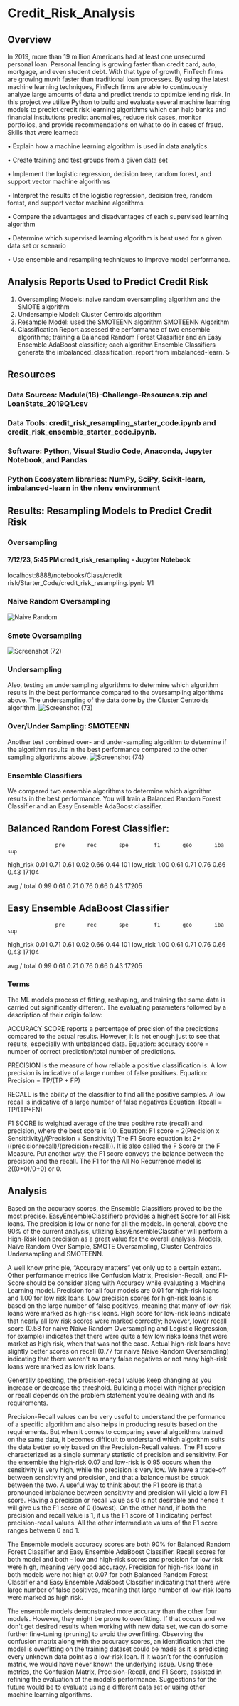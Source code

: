 # Credit_Risk_Analysis

##  Overview
In 2019, more than 19 million Americans had at least one unsecured personal loan. Personal lending is growing faster than credit card, auto, mortgage, and even student debt. With that type of growth, FinTech firms are growing muvh faster than traditional loan processes. By using the latest machine learning techniques, FinTech firms are able to continuously analyze large amounts of data and predict trends to optimize lending risk. In this project we utilize Python to build and evaluate several machine learning models to predict credit risk learning algorithms which can help banks and financial institutions predict anomalies, reduce risk cases, monitor portfolios, and provide recommendations on what to do in cases of fraud. Skills that were learned:

• Explain how a machine learning algorithm is used in data analytics.

• Create training and test groups from a given data set

• Implement the logistic regression, decision tree, random forest, and support vector machine algorithms

• Interpret the results of the logistic regression, decision tree, random forest, and support vector machine algorithms

• Compare the advantages and disadvantages of each supervised learning algorithm

• Determine which supervised learning algorithm is best used for a given data set or scenario

• Use ensemble and resampling techniques to improve model performance.

##  Analysis Reports Used to Predict Credit Risk
1.  Oversampling Models: naive random oversampling algorithm and the SMOTE algorithm
2.  Undersample Model: Cluster Centroids algorithm
3.  Resample Model: used the SMOTEENN algorithm SMOTEENN Algorithm
4.  Classification Report assessed the performance of two ensemble algorithms; training a Balanced Random Forest Classifier and an Easy Ensemble AdaBoost classifier; each algorithm Ensemble Classifiers generate the imbalanced_classification_report from imbalanced-learn.
5  
##  Resources
###  Data Sources: Module(18)-Challenge-Resources.zip and LoanStats_2019Q1.csv

###  Data Tools: credit_risk_resampling_starter_code.ipynb and credit_risk_ensemble_starter_code.ipynb.

###  Software: Python, Visual Studio Code, Anaconda, Jupyter Notebook, and Pandas

###  Python Ecosystem libraries:  NumPy, SciPy, Scikit-learn, imbalanced-learn in the nlenv environment

##  Results: Resampling Models to Predict Credit Risk

###  Oversampling
#### 7/12/23, 5:45 PM credit_risk_resampling - Jupyter Notebook
localhost:8888/notebooks/Class/credit risk/Starter_Code/credit_risk_resampling.ipynb 1/1
### Naive Random Oversampling
![Naive Random](https://github.com/jhansolo33/Credit_Risk_Analysis/assets/119264589/dec69c2c-a7bf-459f-925b-9fdcf3865f89)

###  Smote Oversampling
![Screenshot (72)](https://github.com/jhansolo33/Credit_Risk_Analysis/assets/119264589/c3442920-8c84-4fb8-b130-128b3d58e89c)





###  Undersampling
Also, testing an undersampling algorithms to determine which algorithm results in the best performance compared to the oversampling algorithms above. The undersampling of the data done by the Cluster Centroids algorithm.
![Screenshot (73)](https://github.com/jhansolo33/Credit_Risk_Analysis/assets/119264589/b4fb8d90-d319-4d22-a26e-3e867ad148e8)

###  Over/Under Sampling: SMOTEENN
Another test combined over- and under-sampling algorithm to determine if the algorithm results in the best performance compared to the other sampling algorithms above.
![Screenshot (74)](https://github.com/jhansolo33/Credit_Risk_Analysis/assets/119264589/e414bb0f-09d5-457d-8104-8bb70bd84318)


###  Ensemble Classifiers
We compared two ensemble algorithms to determine which algorithm results in the best performance. You will train a Balanced Random Forest Classifier and an Easy Ensemble AdaBoost classifier.

## Balanced Random Forest Classifier:

                   pre       rec       spe        f1       geo       iba       sup

  high_risk       0.01      0.71      0.61      0.02      0.66      0.44       101
   low_risk       1.00      0.61      0.71      0.76      0.66      0.43     17104

avg / total       0.99      0.61      0.71      0.76      0.66      0.43     17205

##  Easy Ensemble AdaBoost Classifier

                   pre       rec       spe        f1       geo       iba       sup

  high_risk       0.01      0.71      0.61      0.02      0.66      0.44       101
   low_risk       1.00      0.61      0.71      0.76      0.66      0.43     17104

avg / total       0.99      0.61      0.71      0.76      0.66      0.43     17205


###  Terms
The ML models process of fitting, reshaping, and training the same data is carried out significantly different. The evaluating parameters followed by a description of their origin follow:

ACCURACY SCORE reports a percentage of precision of the predictions compared to the actual results. However, it is not enough just to see that results, especially with unbalanced data. Equation: accuracy score = number of correct prediction/total number of predictions.

PRECISION is the measure of how reliable a positive classification is. A low precision is indicative of a large number of false positives. Equation: Precision = TP/(TP + FP)

RECALL is the ability of the classifier to find all the positive samples. A low recall is indicative of a large number of false negatives Equation: Recall = TP/(TP+FN)

F1 SCORE is weighted average of the true positive rate (recall) and precision, where the best score is 1.0. Equation: F1 score = 2(Precision x Sensititivity)/(Precision + Sensitivity) The F1 Score equation is: 2*((precisionrecall)/(precision+recall)). It is also called the F Score or the F Measure. Put another way, the F1 score conveys the balance between the precision and the recall. The F1 for the All No Recurrence model is 2((0*0)/0+0) or 0.

##  Analysis
Based on the accuracy scores, the Ensemble Classifiers proved to be the most precise. EasyEnsembleClassifierp provides a highest Score for all Risk loans. The precision is low or none for all the models. In general, above the 90% of the current analysis, utlizing EasyEnsembleClassifier will perform a High-Risk loan precision as a great value for the overall analysis. Models, Naïve Random Over Sample, SMOTE Oversampling, Cluster Centroids Undersampling and SMOTEENN.

A well know principle, “Accuracy matters” yet only up to a certain extent. Other performance metrics like Confusion Matrix, Precision-Recall, and F1-Score should be consider along with Accuracy while evaluating a Machine Learning model. Precision for all four models are 0.01 for high-risk loans and 1.00 for low risk loans. Low precision scores for high-risk loans is based on the large number of false positives, meaning that many of low-risk loans were marked as high-risk loans. High score for low-risk loans indicate that nearly all low risk scores were marked correctly; however, lower recall score (0.58 for naive Naive Random Oversampling and Logistic Regression, for example) indicates that there were quite a few low risks loans that were market as high risk, when that was not the case. Actual high-risk loans have slightly better scores on recall (0.77 for naive Naive Random Oversampling) indicating that there weren't as many false negatives or not many high-risk loans were marked as low risk loans.

Generally speaking, the precision-recall values keep changing as you increase or decrease the threshold. Building a model with higher precision or recall depends on the problem statement you’re dealing with and its requirements.

Precision-Recall values can be very useful to understand the performance of a specific algorithm and also helps in producing results based on the requirements. But when it comes to comparing several algorithms trained on the same data, it becomes difficult to understand which algorithm suits the data better solely based on the Precision-Recall values. The F1 score characterized as a single summary statistic of precision and sensitivity. For the ensemble the high-risk 0.07 and low-risk is 0.95 occurs when the sensitivity is very high, while the precision is very low. We have a trade-off between sensitivity and precision, and that a balance must be struck between the two. A useful way to think about the F1 score is that a pronounced imbalance between sensitivity and precision will yield a low F1 score. Having a precision or recall value as 0 is not desirable and hence it will give us the F1 score of 0 (lowest). On the other hand, if both the precision and recall value is 1, it us the F1 score of 1 indicating perfect precision-recall values. All the other intermediate values of the F1 score ranges between 0 and  1.

The Ensemble model’s accuracy scores are both 90% for Balanced Random Forest Classifier and Easy Ensemble AdaBoost Classifier. Recall scores for both model and both - low and high-risk scores and precision for low risk were high, meaning very good accuracy. Precision for high-risk loans in both models were not high at 0.07 for both Balanced Random Forest Classifier and Easy Ensemble AdaBoost Classifier indicating that there were large number of false positives, meaning that large number of low-risk loans were marked as high risk.

The ensemble models demonstrated more accuracy than the other four models. However, they might be prone to overfitting. If that occurs and we don't get desired results when working with new data set, we can do some further fine-tuning (pruning) to avoid the overfitting. Observing the confusion matrix along with the accuracy scores, an identification that the model is overfitting on the training dataset could be made as it is predicting every unknown data point as a low-risk loan. If it wasn’t for the confusion matrix, we would have never known the underlying issue. Using these metrics, the Confusion Matrix, Precision-Recall, and F1 Score, assisted in refining the evaluation of the model’s performance. Suggestions for the future would be to evaluate using a different data set or using other machine learning algorithms.
